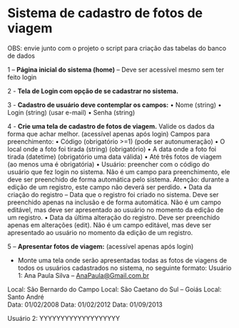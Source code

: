 # Sistema de cadastro de fotos de viagem
OBS: envie junto com o projeto o script para criação das tabelas do banco de dados

1 – **Página inicial do sistema (home)** – Deve ser acessível mesmo sem ter feito login

2 - **Tela de Login com opção de se cadastrar no sistema.**

3 - **Cadastro de usuário deve contemplar os campos:** 
•	Nome (string)
•	Login  (string) (usar e-mail)
•	Senha (string)

4 -  **Crie uma tela de cadastro de fotos de viagem.**  Valide os dados da forma que achar melhor. (acessível apenas após login)
Campos para preenchimento:
•	Código  (obrigatório >=1)  (pode ser autonumeração)
•	O local onde a foto foi tirada  (string) (obrigatório)
•	A data onde a foto foi tirada  (datetime) (obrigatório uma data válida)
•	Até três fotos de viagem (ao menos uma é obrigatória)
•	Usuário: preencher com o código do usuário que fez login no sistema. Não é um campo para preenchimento, ele deve ser preenchido de forma automática pelo sistema. Atenção: durante a edição de um registro, este campo não deverá ser perdido.
•	Data da criação do registro – Data que o registro foi criado no sistema. Deve ser preenchido apenas na inclusão e de forma automática. Não é um campo editável, mas deve ser apresentado ao usuário no momento da edição de um registro.
•	Data da última alteração do registro. Deve ser preenchido apenas em alterações (edit). Não é um campo editável, mas deve ser apresentado ao usuário no momento da edição de um registro.

5 –  **Apresentar fotos de viagem:** (acessível apenas após login)
- Monte uma tela onde serão apresentadas todas as fotos de viagens de todos os usuários cadastrados no sistema, no seguinte formato:
Usuário 1: Ana Paula Silva – AnaPaula@Gmail.com.br
                                 
Local: São Bernardo do Campo			Local: São Caetano do Sul – Goiás		Local: Santo André	
Data:  01/02/2008                    			Data:  01/02/2012				Data:  01/09/2013


Usuário 2: YYYYYYYYYYYYYYYYYYY
